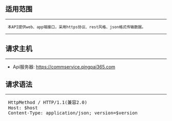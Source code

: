 ## 适用范围
-------------------------
` 本API提供web、app端接口，采用https协议、rest风格、json格式传输数据。`

-------------------------

## 请求主机
---------------
- Api服务器: https://commservice.qingpai365.com

## 请求语法
-------------------------
<pre>
 HttpMethod / HTTP/1.1(兼容2.0)
 Host: $host
 Content-Type: application/json; version=$version
</pre>